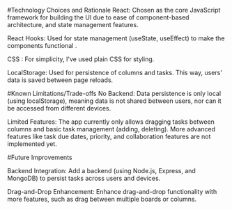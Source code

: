 #Technology Choices and Rationale
React: Chosen as the core JavaScript framework for building the UI due to ease of component-based architecture, and state management features.

React Hooks: Used for state management (useState, useEffect) to make the components functional .

CSS : For simplicity, I've used plain CSS  for styling. 

LocalStorage: Used for persistence of columns and tasks. This way, users' data is saved between page reloads.

#Known Limitations/Trade-offs
No Backend: Data persistence is only local (using localStorage), meaning data is not shared between users, nor can it be accessed from different devices. 

Limited Features: The app currently only allows dragging tasks between columns and basic task management (adding, deleting). More advanced features like task due dates, priority, and collaboration features are not implemented yet.

#Future Improvements

Backend Integration: Add a backend (using Node.js, Express, and MongoDB) to persist tasks across users and devices.

Drag-and-Drop Enhancement: Enhance drag-and-drop functionality with more features, such as drag between multiple boards or columns.


